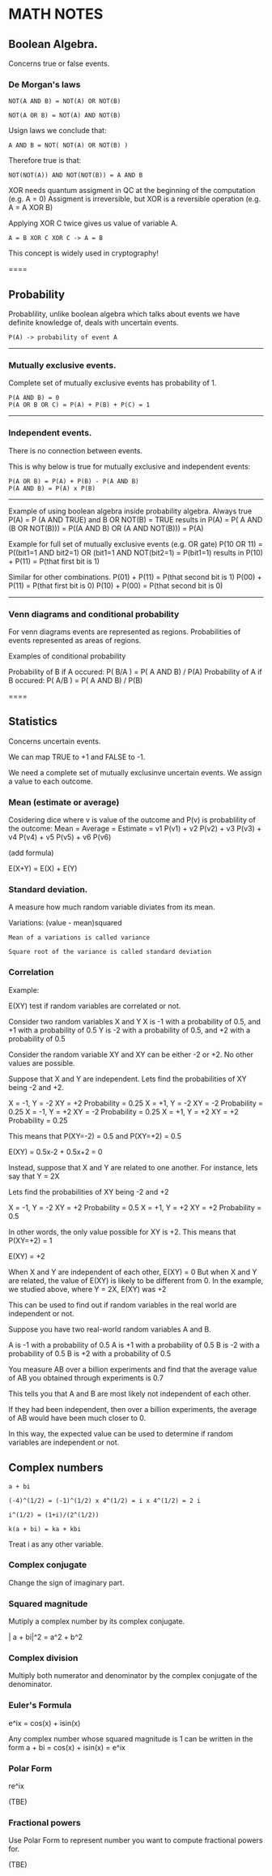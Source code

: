 # MATH NOTES

## Boolean Algebra.
Concerns true or false events.

### De Morgan's laws
```
NOT(A AND B) = NOT(A) OR NOT(B)
```
```
NOT(A OR B) = NOT(A) AND NOT(B)
```
Usign laws we conclude that:
```
A AND B = NOT( NOT(A) OR NOT(B) )
```
Therefore true is that:
```
NOT(NOT(A)) AND NOT(NOT(B)) = A AND B
```

XOR needs quantum assigment in QC at the beginning of the computation (e.g. A = 0)
Assigment is irreversible, but XOR is a reversible operation (e.g. A = A XOR B)

Applying XOR C twice gives us value of variable A.
```
A = B XOR C XOR C -> A = B
```
This concept is widely used in cryptography!

====

## Probability
Probablility, unlike boolean algebra which talks about events we have definite knowledge of, deals with uncertain events.
```
P(A) -> probability of event A
```
---
### Mutually exclusive events. 
Complete set of mutually exclusive events has probability of 1.

```
P(A AND B) = 0
P(A OR B OR C) = P(A) + P(B) + P(C) = 1 
```
---
### Independent events. 
There is no connection between events.

This is why below is true for mutually exclusive and independent events:
```
P(A OR B) = P(A) + P(B) - P(A AND B)
P(A AND B) = P(A) x P(B)
```
--- 

Example of using boolean algebra inside probability algebra.
Always true P(A) = P (A AND TRUE) and B OR NOT(B) = TRUE results in P(A) = P( A AND (B OR NOT(B))) = P((A AND B) OR (A AND NOT(B))) = P(A)

Example for full set of mutually exclusive events (e.g. OR gate)
P(10 OR 11) = P((bit1=1 AND bit2=1) OR (bit1=1 AND NOT(bit2=1) = P(bit1=1) results in P(10) + P(11) = P(that first bit is 1)

Similar for other combinations.
P(01) + P(11) = P(that second bit is 1)
P(00) + P(11) = P(that first bit is 0)
P(10) + P(00) = P(that second bit is 0)

---

### Venn diagrams and conditional probability
For venn diagrams events are represented as regions. Probabilities of events represented as areas of regions.

Examples of conditional probability

Probability of B if A occured: P( B/A ) = P( A AND B) / P(A) 
Probability of A if B occured: P( A/B ) = P( A AND B) / P(B)

====

## Statistics
Concerns uncertain events.

We can map TRUE to +1 and FALSE to -1.

We need a complete set of mutually exclusinve uncertain events. We assign a value to each outcome.


### Mean (estimate or average)
Cosidering dice where v is value of the outcome and P(v) is probablility of the outcome:
Mean = Average = Estimate = v1 P(v1) + v2 P(v2) + v3 P(v3) + v4 P(v4) + v5 P(v5) + v6 P(v6)

(add formula)

E(X+Y) = E(X) + E(Y)

### Standard deviation.
A measure how much random variable diviates from its mean.

Variations: (value - mean)squared

```
Mean of a variations is called variance
```

```
Square root of the variance is called standard deviation
```

### Correlation

Example:

E(XY) test if random variables are correlated or not.

Consider two random variables X and Y
X is -1 with a probability of 0.5, and +1 with a probability of 0.5
Y is -2 with a probability of 0.5, and +2 with a probability of 0.5

Consider the random variable XY and XY can be either -2 or +2. No other values are possible.

Suppose that X and Y are independent. Lets find the probabilities of XY being -2 and +2.

X = -1, Y = -2   XY = +2   Probability = 0.25
X = +1, Y = -2   XY = -2   Probability = 0.25
X = -1, Y = +2   XY = -2   Probability = 0.25
X = +1, Y = +2   XY = +2   Probability = 0.25

This means that P(XY=-2) = 0.5 and P(XY=+2) = 0.5

E(XY) = 0.5x-2 + 0.5x+2 = 0

Instead, suppose that X and Y are related to one another. For instance, lets say that Y = 2X

Lets find the probabilities of XY being -2 and +2

X = -1, Y = -2   XY = +2   Probability = 0.5
X = +1, Y = +2   XY = +2   Probability = 0.5

In other words, the only value possible for XY is +2. 
This means that P(XY=+2) = 1

E(XY) = +2

When X and Y are independent of each other, E(XY) = 0
But when X and Y are related, the value of E(XY) is likely to be different from 0. In the example, we studied above, where Y = 2X, E(XY) was +2

This can be used to find out if random variables in the real world are independent or not.

Suppose you have two real-world random variables A and B.

A is -1 with a probability of 0.5
A is +1 with a probability of 0.5
B is -2 with a probability of 0.5
B is +2 with a probability of 0.5

You measure AB over a billion experiments and find that the average value of AB you obtained through experiments is 0.7

This tells you that A and B are most likely not independent of each other.

If they had been independent, then over a billion experiments, the average of AB would have been much closer to 0.

In this way, the expected value can be used to determine if random variables are independent or not.

## Complex numbers

```
a + bi
```
```
(-4)^(1/2) = (-1)^(1/2) x 4^(1/2) = i x 4^(1/2) = 2 i
```
```
i^(1/2) = (1+i)/(2^(1/2))
```
```
k(a + bi) = ka + kbi
```

Treat i as any other variable.

### Complex conjugate

Change the sign of imaginary part.

### Squared magnitude

Mutiply a complex number by its complex conjugate.

| a + bi|^2 = a^2 + b^2

### Complex division

Multiply both numerator and denominator by the complex conjugate of the denominator.

### Euler's Formula

e^ix = cos(x) + isin(x)

Any complex number whose squared magnitude is 1 can be written in the form a + bi = cos(x) + isin(x) = e^ix

### Polar Form

re^ix

(TBE)

### Fractional powers

Use Polar Form to represent number you want to compute fractional powers for.

(TBE)